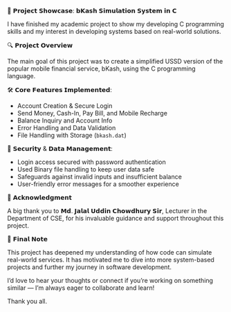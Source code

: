 🎯 𝗣𝗿𝗼𝗷𝗲𝗰𝘁 𝗦𝗵𝗼𝘄𝗰𝗮𝘀𝗲: 𝗯𝗞𝗮𝘀𝗵 𝗦𝗶𝗺𝘂𝗹𝗮𝘁𝗶𝗼𝗻 𝗦𝘆𝘀𝘁𝗲𝗺 𝗶𝗻 𝗖

I have finished my academic project to show my developing C programming skills and my interest in developing systems based on real-world solutions.

🔍 𝗣𝗿𝗼𝗷𝗲𝗰𝘁 𝗢𝘃𝗲𝗿𝘃𝗶𝗲𝘄

The main goal of this project was to create a simplified USSD version of the popular mobile financial service, bKash, using the C programming language.

🛠️ 𝗖𝗼𝗿𝗲 𝗙𝗲𝗮𝘁𝘂𝗿𝗲𝘀 𝗜𝗺𝗽𝗹𝗲𝗺𝗲𝗻𝘁𝗲𝗱:

* Account Creation & Secure Login
* Send Money, Cash-In, Pay Bill, and Mobile Recharge
* Balance Inquiry and Account Info 
* Error Handling and Data Validation  
* File Handling with Storage (`bkash.dat`) 


🔐 𝗦𝗲𝗰𝘂𝗿𝗶𝘁𝘆 & 𝗗𝗮𝘁𝗮 𝗠𝗮𝗻𝗮𝗴𝗲𝗺𝗲𝗻𝘁:

* Login access secured with password authentication  
* Used Binary file handling to keep user data safe  
* Safeguards against invalid inputs and insufficient balance  
* User-friendly error messages for a smoother experience  

🙏 𝗔𝗰𝗸𝗻𝗼𝘄𝗹𝗲𝗱𝗴𝗺𝗲𝗻𝘁

A big thank you to 𝗠𝗱. 𝗝𝗮𝗹𝗮𝗹 𝗨𝗱𝗱𝗶𝗻 𝗖𝗵𝗼𝘄𝗱𝗵𝘂𝗿𝘆 𝗦𝗶𝗿, Lecturer in the Department of CSE, for his invaluable guidance and support throughout this project.

📌 𝗙𝗶𝗻𝗮𝗹 𝗡𝗼𝘁𝗲

This project has deepened my understanding of how code can simulate real-world services. It has motivated me to dive into more system-based projects and further my journey in software development.

I’d love to hear your thoughts or connect if you’re working on something similar — I’m always eager to collaborate and learn!

Thank you all.
